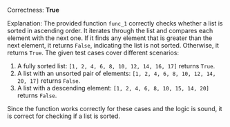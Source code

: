 Correctness: **True**

Explanation: The provided function `func_1` correctly checks whether a list is sorted in ascending order. It iterates through the list and compares each element with the next one. If it finds any element that is greater than the next element, it returns `False`, indicating the list is not sorted. Otherwise, it returns `True`. The given test cases cover different scenarios:

1. A fully sorted list: `[1, 2, 4, 6, 8, 10, 12, 14, 16, 17]` returns `True`.
2. A list with an unsorted pair of elements: `[1, 2, 4, 6, 8, 10, 12, 14, 20, 17]` returns `False`.
3. A list with a descending element: `[1, 2, 4, 6, 8, 10, 15, 14, 20]` returns `False`.

Since the function works correctly for these cases and the logic is sound, it is correct for checking if a list is sorted.